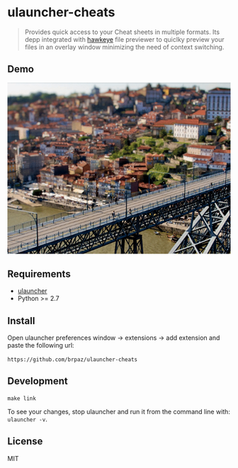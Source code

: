 # ulauncher-cheats

> Provides quick access to your Cheat sheets in multiple formats. Its depp integrated with [hawkeye](https://github.com/brpaz/hawkeye) file previewer to quiclky preview your files in an overlay window minimizing the need of context switching.

## Demo

![demo](demo.gif)

## Requirements

* [ulauncher](https://ulauncher.io/)
* Python >= 2.7

## Install

Open ulauncher preferences window -> extensions -> add extension and paste the following url:

```https://github.com/brpaz/ulauncher-cheats```

## Development

```
make link
```

To see your changes, stop ulauncher and run it from the command line with: ```ulauncher -v```.

## License

MIT

